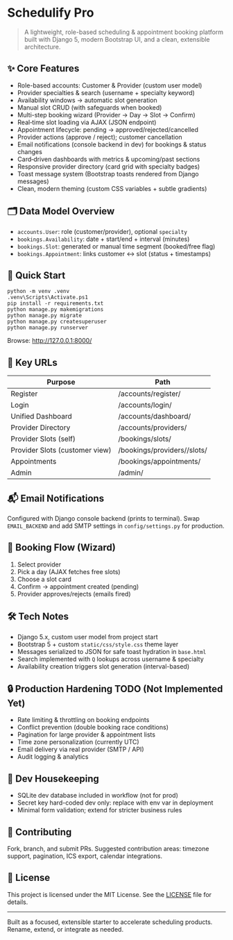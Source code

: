 # Schedulify Pro

>A lightweight, role-based scheduling & appointment booking platform built with Django 5, modern Bootstrap UI, and a clean, extensible architecture.

## ✨ Core Features
- Role-based accounts: Customer & Provider (custom user model)
- Provider specialties & search (username + specialty keyword)
- Availability windows → automatic slot generation
- Manual slot CRUD (with safeguards when booked)
- Multi-step booking wizard (Provider → Day → Slot → Confirm)
- Real‑time slot loading via AJAX (JSON endpoint)
- Appointment lifecycle: pending → approved/rejected/cancelled
- Provider actions (approve / reject); customer cancellation
- Email notifications (console backend in dev) for bookings & status changes
- Card‑driven dashboards with metrics & upcoming/past sections
- Responsive provider directory (card grid with specialty badges)
- Toast message system (Bootstrap toasts rendered from Django messages)
- Clean, modern theming (custom CSS variables + subtle gradients)

## 🗂 Data Model Overview
- `accounts.User`: role (customer/provider), optional `specialty`
- `bookings.Availability`: date + start/end + interval (minutes)
- `bookings.Slot`: generated or manual time segment (booked/free flag)
- `bookings.Appointment`: links customer ↔ slot (status + timestamps)

## 🚀 Quick Start
```pwsh
python -m venv .venv
.venv\Scripts\Activate.ps1
pip install -r requirements.txt
python manage.py makemigrations
python manage.py migrate
python manage.py createsuperuser
python manage.py runserver
```
Browse: http://127.0.0.1:8000/

## 🔑 Key URLs
| Purpose | Path |
|---------|------|
| Register | /accounts/register/ |
| Login | /accounts/login/ |
| Unified Dashboard | /accounts/dashboard/ |
| Provider Directory | /accounts/providers/ |
| Provider Slots (self) | /bookings/slots/ |
| Provider Slots (customer view) | /bookings/providers/<id>/slots/ |
| Appointments | /bookings/appointments/ |
| Admin | /admin/ |

## 📬 Email Notifications
Configured with Django console backend (prints to terminal). Swap `EMAIL_BACKEND` and add SMTP settings in `config/settings.py` for production.

## 🧭 Booking Flow (Wizard)
1. Select provider
2. Pick a day (AJAX fetches free slots)
3. Choose a slot card
4. Confirm → appointment created (pending)
5. Provider approves/rejects (emails fired)

## 🛠 Tech Notes
- Django 5.x, custom user model from project start
- Bootstrap 5 + custom `static/css/style.css` theme layer
- Messages serialized to JSON for safe toast hydration in `base.html`
- Search implemented with `Q` lookups across username & specialty
- Availability creation triggers slot generation (interval-based)

## 🔒 Production Hardening TODO (Not Implemented Yet)
- Rate limiting & throttling on booking endpoints
- Conflict prevention (double booking race conditions)
- Pagination for large provider & appointment lists
- Time zone personalization (currently UTC)
- Email delivery via real provider (SMTP / API)
- Audit logging & analytics

## 🧹 Dev Housekeeping
- SQLite dev database included in workflow (not for prod)
- Secret key hard-coded dev only: replace with env var in deployment
- Minimal form validation; extend for stricter business rules

## 🤝 Contributing
Fork, branch, and submit PRs. Suggested contribution areas: timezone support, pagination, ICS export, calendar integrations.

## 📄 License

This project is licensed under the MIT License. See the [LICENSE](LICENSE) file for details.

---
Built as a focused, extensible starter to accelerate scheduling products. Rename, extend, or integrate as needed.
